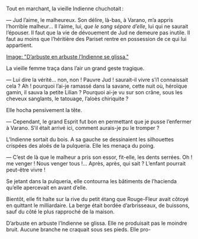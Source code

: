 Tout en marchant, la vieille Indienne chuchotait :

— Jud l’aime, le malheureux. Son délire, là-bas, à Varano, m’a appris l’horrible malheur… Il l’aime, lui, _que le sang sépare d’elle_, lui qui ne saurait l’épouser. Il faut que la vie de dévouement de Jud ne demeure pas inutile. Il faut au moins que l’héritière des Pariset rentre en possession de ce qui lui appartient.

[Image: "D’arbuste en arbuste l’Indienne se glissa."](../images/1-page-431.JPG)

La vieille femme traça dans l’air un grand geste tragique.

— Lui dire la vérité… non, non ! Pauvre Jud ! saurait-il vivre s’i1 connaissait cela ? Ah ! pourquoi l’ai-je ramassé dans la savane, cette nuit où, héroïque gamin, il sauva la petite Lilian ? Pourquoi ai-je vu sur son crâne, sous les cheveux sanglants, le tatouage, l’aloès chiriquite ?

Elle hocha pensivement la tête.

— Cependant, le grand Esprit fut bon en permettant que je pusse l’enfermer à Varano. S’il était arrivé ici, comment aurais-je pu le tromper ?

L’Indienne sortait du bois. A sa gauche se dessinaient les silhouettes crispées des aloës de la pulqueria. Elle les menaça du poing.

— C’est de là que le malheur a pris son essor, fit-elle, les dents serrées. Oh ! me venger ! Nous venger tous !… Après, après, qui sait ? L’enfant pourrait peut-être vivre !

Se jetant dans la pulqueria, elle contourna les bâtiments de l’hacienda qu’elle apercevait en avant d’elle.

Bientôt, elle fit halte sur la rive du petit étang que Rouge-Fleur avait côtoyé en quittant le milliardaire. La berge était bordée d’arbrisseaux, de buissons, sauf du côté le plus rapproché de la maison.

D’arbuste en arbuste l’Indienne se glissa. Elle ne produisait pas le moindre bruit. Aucune branche ne craquait sous ses pieds. Elle pro-

